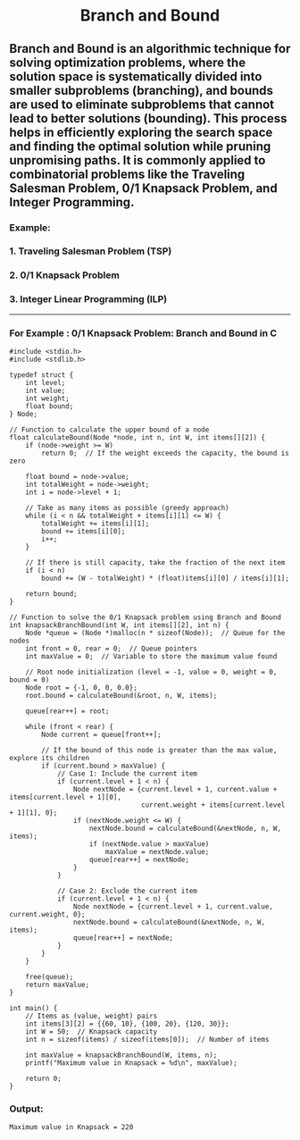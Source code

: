 # <div align="Center">Branch and Bound</div>
## Branch and Bound is an algorithmic technique for solving optimization problems, where the solution space is systematically divided into smaller subproblems (branching), and bounds are used to eliminate subproblems that cannot lead to better solutions (bounding). This process helps in efficiently exploring the search space and finding the optimal solution while pruning unpromising paths. It is commonly applied to combinatorial problems like the Traveling Salesman Problem, 0/1 Knapsack Problem, and Integer Programming.

### Example:
### 1. Traveling Salesman Problem (TSP)
### 2. 0/1 Knapsack Problem
### 3. Integer Linear Programming (ILP)

<hr>

### For Example : 0/1 Knapsack Problem: Branch and Bound in C
```
#include <stdio.h>
#include <stdlib.h>

typedef struct {
    int level;
    int value;
    int weight;
    float bound;
} Node;

// Function to calculate the upper bound of a node
float calculateBound(Node *node, int n, int W, int items[][2]) {
    if (node->weight >= W)
        return 0;  // If the weight exceeds the capacity, the bound is zero

    float bound = node->value;
    int totalWeight = node->weight;
    int i = node->level + 1;
    
    // Take as many items as possible (greedy approach)
    while (i < n && totalWeight + items[i][1] <= W) {
        totalWeight += items[i][1];
        bound += items[i][0];
        i++;
    }
    
    // If there is still capacity, take the fraction of the next item
    if (i < n)
        bound += (W - totalWeight) * (float)items[i][0] / items[i][1];
    
    return bound;
}

// Function to solve the 0/1 Knapsack problem using Branch and Bound
int knapsackBranchBound(int W, int items[][2], int n) {
    Node *queue = (Node *)malloc(n * sizeof(Node));  // Queue for the nodes
    int front = 0, rear = 0;  // Queue pointers
    int maxValue = 0;  // Variable to store the maximum value found
    
    // Root node initialization (level = -1, value = 0, weight = 0, bound = 0)
    Node root = {-1, 0, 0, 0.0};
    root.bound = calculateBound(&root, n, W, items);
    
    queue[rear++] = root;
    
    while (front < rear) {
        Node current = queue[front++];
        
        // If the bound of this node is greater than the max value, explore its children
        if (current.bound > maxValue) {
            // Case 1: Include the current item
            if (current.level + 1 < n) {
                Node nextNode = {current.level + 1, current.value + items[current.level + 1][0],
                                 current.weight + items[current.level + 1][1], 0};
                if (nextNode.weight <= W) {
                    nextNode.bound = calculateBound(&nextNode, n, W, items);
                    if (nextNode.value > maxValue)
                        maxValue = nextNode.value;
                    queue[rear++] = nextNode;
                }
            }
            
            // Case 2: Exclude the current item
            if (current.level + 1 < n) {
                Node nextNode = {current.level + 1, current.value, current.weight, 0};
                nextNode.bound = calculateBound(&nextNode, n, W, items);
                queue[rear++] = nextNode;
            }
        }
    }
    
    free(queue);
    return maxValue;
}

int main() {
    // Items as (value, weight) pairs
    int items[3][2] = {{60, 10}, {100, 20}, {120, 30}};
    int W = 50;  // Knapsack capacity
    int n = sizeof(items) / sizeof(items[0]);  // Number of items
    
    int maxValue = knapsackBranchBound(W, items, n);
    printf("Maximum value in Knapsack = %d\n", maxValue);
    
    return 0;
}

```

### Output:
```
Maximum value in Knapsack = 220 

```
